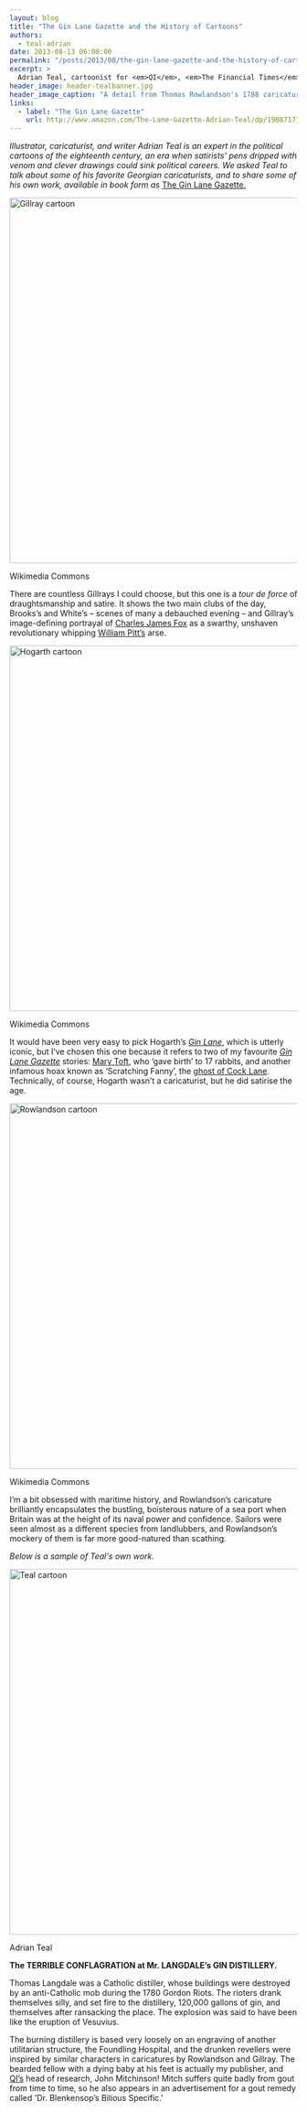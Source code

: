 ```yaml
---
layout: blog
title: "The Gin Lane Gazette and the History of Cartoons"
authors:
  - teal-adrian
date: 2013-08-13 06:00:00
permalink: "/posts/2013/08/the-gin-lane-gazette-and-the-history-of-cartoons"
excerpt: >
  Adrian Teal, cartoonist for <em>QI</em>, <em>The Financial Times</em>, and <em>The Huffington Post</em>, shares some of his favorite caricatures from the 18th century, a Golden Age of political cartooning.
header_image: header-tealbanner.jpg
header_image_caption: "A detail from Thomas Rowlandson's 1788 caricature “Frenchmen in November.”"
links:
  - label: "The Gin Lane Gazette"
    url: http://www.amazon.com/The-Lane-Gazette-Adrian-Teal/dp/1908717750
---
```

<p class="alternate-voice">
<em>Illustrator, caricaturist, and writer Adrian Teal is an expert in the political cartoons of the eighteenth century, an era when satirists' pens dripped with venom and clever drawings could sink political careers. We asked Teal to talk about some of his favorite Georgian caricaturists, and to share some of his own work, available in book form as</em> <a href="http://www.amazon.com/The-Lane-Gazette-Adrian-Teal/dp/1908717750">The Gin Lane Gazette.</a> 
</p>

<div class="inline-image">
    <a rel="lightbox" href="http://s3.amazonaws.com/appendixjournal-images/images/attachments/000/000/556/large/Teal1.jpg?1375898120"><img src="http://s3.amazonaws.com/appendixjournal-images/images/attachments/000/000/556/medium/Teal1.jpg?1375898120" width="640" alt="Gillray cartoon" /></a>
    <p class="caption">
        <span class="credit">Wikimedia Commons
</span>
    </p>
</div>

There are countless Gillrays I could choose, but this one is a *tour de force* of draughtsmanship and satire. It shows the two main clubs of the day, Brooks’s and White’s – scenes of many a debauched evening – and Gillray’s image-defining portrayal of [Charles James Fox](http://en.wikipedia.org/wiki/Charles_James_Fox) as a swarthy, unshaven revolutionary whipping [William Pitt’s](http://en.wikipedia.org/wiki/William_Pitt_the_Younger) arse.

<div class="inline-image">
    <a rel="lightbox" href="http://s3.amazonaws.com/appendixjournal-images/images/attachments/000/000/557/large/teal2.jpg?1376240025"><img src="http://s3.amazonaws.com/appendixjournal-images/images/attachments/000/000/557/medium/teal2.jpg?1376240025" width="640" alt="Hogarth cartoon" /></a>
    <p class="caption">
        <span class="credit">Wikimedia Commons
</span>
    </p>
</div>

It would have been very easy to pick Hogarth’s [*Gin Lane*](http://en.wikipedia.org/wiki/Beer_Street_and_Gin_Lane), which is utterly iconic, but I’ve chosen this one because it refers to two of my favourite [*Gin Lane Gazette*](http://www.amazon.com/The-Lane-Gazette-Adrian-Teal/dp/1908717750) stories: [Mary Toft](http://en.wikipedia.org/wiki/Mary_Toft), who ‘gave birth’ to 17 rabbits, and another infamous hoax known as ‘Scratching Fanny’, the [ghost of Cock Lane](http://en.wikipedia.org/wiki/Cock_Lane_ghost). Technically, of course, Hogarth wasn’t a caricaturist, but he did satirise the age.

<div class="inline-image">
    <a rel="lightbox" href="http://s3.amazonaws.com/appendixjournal-images/images/attachments/000/000/558/large/teal3.jpg?1376240325"><img src="http://s3.amazonaws.com/appendixjournal-images/images/attachments/000/000/558/medium/teal3.jpg?1376240325" width="640" alt="Rowlandson cartoon" /></a>
    <p class="caption">
        <span class="credit">Wikimedia Commons
</span>
    </p>
</div>

I’m a bit obsessed with maritime history, and Rowlandson’s caricature brilliantly encapsulates the bustling, boisterous nature of a sea port when Britain was at the height of its naval power and confidence. Sailors were seen almost as a different species from landlubbers, and Rowlandson’s mockery of them is far more good-natured than scathing.

<p class="alternate-voice">
<em>Below is a sample of Teal's own work. </em></a> 
</p>

<div class="inline-image">
    <a rel="http://s3.amazonaws.com/appendixjournal-images/images/attachments/000/000/559/large/teal4.jpg?1376240474"><img src="http://s3.amazonaws.com/appendixjournal-images/images/attachments/000/000/559/medium/teal4.jpg?1376240474" width="640" alt="Teal cartoon" /></a>
    <p class="caption">
        <span class="credit">Adrian Teal
</span>
    </p>
</div>

**The TERRIBLE CONFLAGRATION at Mr. LANGDALE’s GIN DISTILLERY.**

Thomas Langdale was a Catholic distiller, whose buildings were destroyed by an anti-Catholic mob during the 1780 Gordon Riots. The rioters drank themselves silly, and set fire to the distillery, 120,000 gallons of gin, and themselves after ransacking the place. The explosion was said to have been like the eruption of Vesuvius.

The burning distillery is based very loosely on an engraving of another utilitarian structure, the Foundling Hospital, and the drunken revellers were inspired by similar characters in caricatures by Rowlandson and Gillray. The bearded fellow with a dying baby at his feet is actually my publisher, and [QI’s](http://www.bbc.co.uk/programmes/b006ml0g) head of research, John Mitchinson! Mitch suffers quite badly from gout from time to time, so he also appears in an advertisement for a gout remedy called 'Dr. Blenkensop’s Bilious Specific.' 